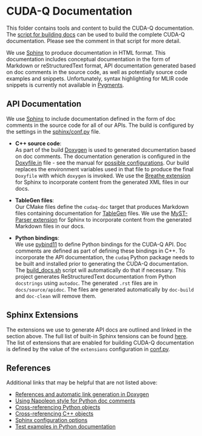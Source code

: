 # CUDA-Q Documentation

This folder contains tools and content to build the CUDA-Q documentation.
The [script for building docs](../scripts/build_docs.sh) can be used to build
the complete CUDA-Q documentation. Please see the comment in that script
for more detail.

We use [Sphinx](https://www.sphinx-doc.org/) to produce documentation in HTML
format. This documentation includes conceptual documentation in the form of
Markdown or reStructuredText format, API documentation generated based on doc
comments in the source code, as well as potentially source code examples and
snippets. Unfortunately, syntax highlighting for MLIR code snippets is currently
not available in [Pygments](https://pygments.org/languages/).

## API Documentation

We use [Sphinx](https://www.sphinx-doc.org/) to include documentation defined in
the form of doc comments in the source code for all of our APIs. The build is
configured by the settings in the [sphinx/conf.py](./sphinx/conf.py) file.

- **C++ source code**: <br/>
  As part of the build [Doxygen](https://www.doxygen.org/) is used to generated
  documentation based on doc comments. The documentation generation is
  configured in the [Doxyfile.in](./Doxyfile.in) file - see the manual for
  [possible configurations](https://www.doxygen.nl/manual/config.html). Our
  build replaces the environment variables used in that file to produce the
  final `Doxyfile` with which `doxygen` is invoked. We use the [Breathe
  extension](https://breathe.readthedocs.io/) for Sphinx to incorporate content
  from the generated XML files in our docs.

- **TableGen files**: <br/>
  Our CMake files define the `cudaq-doc` target that produces Markdown files
  containing documentation for
  [TableGen](https://llvm.org/docs/TableGen/index.html) files. We use the
  [MyST-Parser extension](https://myst-parser.readthedocs.io/) for Sphinx to
  incorporate content from the generated Markdown files in our docs.

- **Python bindings**: <br/>
  We use [pybind11](https://github.com/pybind/pybind11) to define Python
  bindings for the CUDA-Q API. Doc comments are defined as part of
  defining these bindings in C++. To incorporate the API documentation, the
  `cudaq` Python package needs to be built and installed prior to generating the
  CUDA-Q documentation. The [build_docs.sh](../scripts/build_docs.sh)
  script will automatically do that if necessary. This project generates
  ReStructuredText documentation from Python `docstrings` using `autodoc`.
  The generated `.rst` files are in `docs/source/apidoc`. The files are
  generated automatically by `doc-build` and `doc-clean` will remove them.

## Sphinx Extensions

The extensions we use to generate API docs are outlined and linked in the
section above. The full list of built-in Sphinx tensions can be found
[here](https://www.sphinx-doc.org/en/master/usage/extensions/index.html). The
list of extensions that are enabled for building CUDA-Q documentation is
defined by the value of the `extensions` configuration in
[conf.py](./sphinx/conf.py).

## References

Additional links that may be helpful that are not listed above:

- [References and automatic link generation in
  Doxygen](https://www.doxygen.nl/manual/autolink.html)
- [Using Napoleon style for Python doc
  comments](https://docs.softwareheritage.org/devel/contributing/sphinx.html)
- [Cross-referencing Python
  objects](https://www.sphinx-doc.org/en/master/usage/restructuredtext/domains.html#cross-referencing-python-objects)
- [Cross-referencing C++
  objects](https://www.sphinx-doc.org/en/master/usage/restructuredtext/domains.html#cross-referencing)
- [Sphinx configuration
  options](https://www.sphinx-doc.org/en/master/usage/configuration.html)
- [Test examples in Python
  documentation](https://docs.python.org/3/library/doctest.html)
